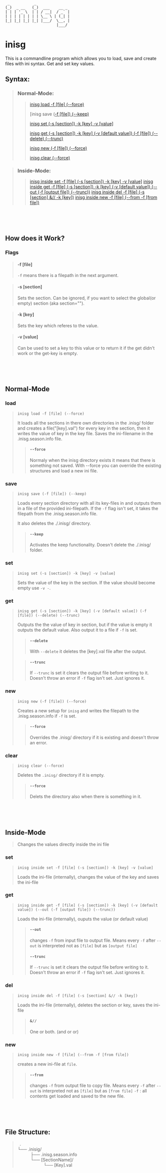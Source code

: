```
 _           _                
(_)  _ __   (_)  ___    __ _  
| | | '_ \  | | / __|  / _` | 
| | | | | | | | \__ \ | (_| | 
|_| |_| |_| |_| |___/  \__, | 
                       |___/  
```


# inisg
This is a commandline program which allows you to load, save and create files with ini syntax. Get and set key values.

## Syntax:
>
> ### Normal-Mode:
>>
>> [inisg load -f [file] (--force)]()
>>
>> [inisg save ([-f [file]) (--keep)]()
>>
>> [inisg set (-s [section]) -k [key] -v [value]]()
>>
>> [inisg get (-s [section]) -k [key] (-v [default value]) (-f [file]) (--delete) (--trunc)]()
>>
>> [inisg new (-f [file]) (--force)]()
>>
>> [inisg clear (--force)]()

> ### Inside-Mode:
>>
>> [inisg inside set -f [file] (-s [section]) -k [key] -v [value]]()
>> [inisg inside get -f [file] (-s [section]) -k [key] (-v [default value]) (--out (-f [output file]) (--trunc))]()
>> [inisg inside del -f [file] (-s [section] &// -k [key])]()
>> [inisg inside new -f [file] (--from -f [from file])]()

<br>
<br>
<br>

## How does it Work?

### Flags

> #### -f [file]
> `-f` means there is a filepath in the next argument.

> #### -s [section]
> Sets the section. Can be ignored, if you want to select the global(or empty) section (aka section="").

> #### -k [key]
> Sets the key which referes to the value.

> #### -v [value]
> Can be used to set a key to this value or to return it if the get didn't work or the get-key is empty.

<br>
<br>
<br>

## Normal-Mode

### load
> ```applescript
> inisg load -f [file] (--force)
> ```
>  
> It loads all the sections in there own directories in the .inisg/ folder and creates a file("[key].val") for every key in the section, then it writes the value of key in the key file.
> Saves the ini-filename in the .inisg.season.info file.
> 
>> #### `--force`
>> Normaly when the inisg directory exists it means that there is something not saved. With --force you can override the existing structures and load a new ini file.
  
### save
> ```applescript
> inisg save (-f [file]) (--keep)
> ```
>
> Loads every section directory with all its key-files in and outputs them in a file of the provided ini-filepath. If the `-f` flag isn't set, it takes the filepath from the .inisg.season.info file.
> 
> It also deletes the ./.inisg/ directory.
> 
>> #### `--keep`
>> Activates the keep functionality. Doesn't delete the ./.inisg/ folder.

### set
> ```applescript
> inisg set (-s [section]) -k [key] -v [value]
> ```
> Sets the value of the key in the section. If the value should become empty use `-v -`.

### get
> ```applescript
> inisg get (-s [section]) -k [key] (-v [default value]) (-f [file]) (--delete) (--trunc)
> ```
>
> Outputs the the value of key in section, but if the value is empty it outputs the default value. Also output it to a file if `-f` is set.
> 
>> #### `--delete`
>> With `--delete` it deletes the [key].val file after the output.
>
>> #### `--trunc`
>> If `--trunc` is set it clears the output file before writing to it.
>> Doesn't throw an error if `-f` flag isn't set. Just ignores it.

### new
> ```applescript
> inisg new (-f [file]) (--force)
> ```
> 
> Creates a new setup for `inisg` and writes the filepath to the .inisg.season.info if `-f` is set.
> 
>> #### `--force`
>> Overrides the .inisg/ directory if it is existing and doesn't throw an error. 

### clear
> ```applescript
> inisg clear (--force)
> ```
>
> Deletes the `.inisg/` directory if it is empty.
>
>> #### `--force`
>> Delets the directory also when there is something in it.

<br>
<br>
<br>

## Inside-Mode
> Changes the values directly inside the ini file

### set
> ```applescript
> inisg inside set -f [file] (-s [section]) -k [key] -v [value]
> ```
> Loads the ini-file (internally), changes the value of the key and saves the ini-file

### get
> ```applescript
> inisg inside get -f [file] (-s [section]) -k [key] (-v [default value]) (--out (-f [output file]) (--trunc))
> ```
> Loads the ini-file (internally), ouputs the value (or default value)
>
>> #### `--out`
>> changes `-f` from input file to output file. Means every `-f` after `--out` is interpreted not as `[file]` but as `[output file]`
>> #### `--trunc`
>> If `--trunc` is set it clears the output file before writing to it.
>> Doesn't throw an error if `-f` flag isn't set. Just ignores it.

### del
> ```applescript
> inisg inside del -f [file] (-s [section] &// -k [key])
> ```
> Loads the ini-file (internally), deletes the section or key, saves the ini-file
>> #### `&//`
>> One or both. (and or or)

### new
> ```applescript
> inisg inside new -f [file] (--from -f [from file])
> ```
> creates a new ini-file at `file`.
>> #### `--from`
>> changes `-f` from output file to copy file. Means every `-f` after `--out` is interpreted not as `[file]` but as `[from file]`
>> `-f` : all contents get loaded and saved to the new file.

<br>
<br>
<br>

## File Structure:
>
> &ensp;. <br>
> └── .inisig/ <br>
> &emsp;&emsp;&emsp;├── .inisg.season.info <br>
> &emsp;&emsp;&emsp;└── [SectionName]/ <br>
> &emsp;&emsp;&emsp;&emsp;&emsp;&emsp;└── [Key].val <br>
> 
